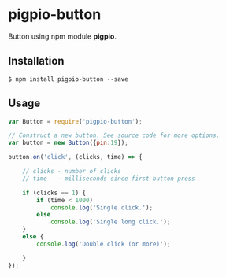 # pigpio-button

Button using npm module **pigpio**.

## Installation
	$ npm install pigpio-button --save

## Usage

````javascript
var Button = require('pigpio-button');

// Construct a new button. See source code for more options.
var button = new Button({pin:19});

button.on('click', (clicks, time) => {

    // clicks - number of clicks
    // time   - milliseconds since first button press

    if (clicks == 1) {
        if (time < 1000)
            console.log('Single click.');
        else
            console.log('Single long click.');
    }
    else {
        console.log('Double click (or more)');

    }
});
````
